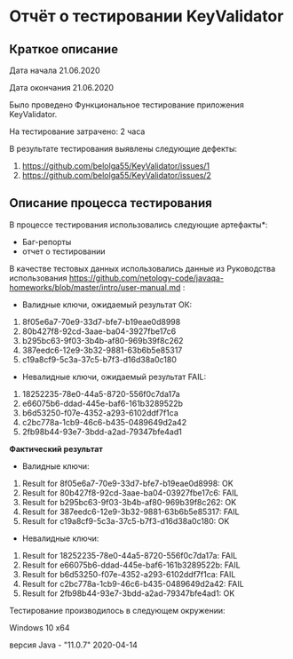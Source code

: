 # Отчёт о тестировании  KeyValidator

##  Краткое описание

Дата начала 21.06.2020

Дата окончания 21.06.2020 

Было проведено Функциональное тестирование приложения KeyValidator.

На тестирование затрачено: 2 часа

В результате тестирования выявлены следующие дефекты:

1.  https://github.com/belolga55/KeyValidator/issues/1
1. https://github.com/belolga55/KeyValidator/issues/2


## Описание процесса тестирования

В процессе тестирования использовались следующие артефакты*:

* Баг-репорты
* отчет о тестировании


В качестве тестовых данных использовались данные из Руководства использования https://github.com/netology-code/javaqa-homeworks/blob/master/intro/user-manual.md :

* Валидные ключи, ожидаемый результат ОК:
1. 8f05e6a7-70e9-33d7-bfe7-b19eae0d8998
1. 80b427f8-92cd-3aae-ba04-3927fbe17c6
1. b295bc63-9f03-3b4b-af80-969b39f8c262
1. 387eedc6-12e9-3b32-9881-63b6b5e85317
1. c19a8cf9-5c3a-37c5-b7f3-d16d38a0c180

* Невалидные ключи, ожидаемый результат FAIL:
1. 18252235-78e0-44a5-8720-556f0c7da17a
1. e66075b6-ddad-445e-baf6-161b3289522b
1. b6d53250-f07e-4352-a293-6102ddf7f1ca
1. c2bc778a-1cb9-46c6-b435-0489649d2a42
1. 2fb98b44-93e7-3bdd-a2ad-79347bfe4ad1

**Фактический результат**
* Валидные ключи:
1. Result for 8f05e6a7-70e9-33d7-bfe7-b19eae0d8998: OK
1. Result for 80b427f8-92cd-3aae-ba04-03927fbe17c6: FAIL
1. Result for b295bc63-9f03-3b4b-af80-969b39f8c262: OK
1. Result for 387eedc6-12e9-3b32-9881-63b6b5e85317: FAIL
1. Result for c19a8cf9-5c3a-37c5-b7f3-d16d38a0c180: OK
* Невалидные ключи:
1. Result for 18252235-78e0-44a5-8720-556f0c7da17a: FAIL
1. Result for e66075b6-ddad-445e-baf6-161b3289522b: FAIL
1. Result for b6d53250-f07e-4352-a293-6102ddf7f1ca: FAIL
1. Result for c2bc778a-1cb9-46c6-b435-0489649d2a42: FAIL
1. Result for 2fb98b44-93e7-3bdd-a2ad-79347bfe4ad1: OK

Тестирование производилось в следующем окружении:

Windows 10 х64

версия Java - "11.0.7" 2020-04-14

